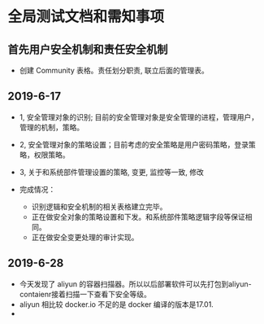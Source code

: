 # 全局测试文档和需知事项



## 首先用户安全机制和责任安全机制

- 创建 Community 表格。责任划分职责, 联立后面的管理表。



## 2019-6-17
- 1, 安全管理对象的识别; 目前的安全管理对象是安全管理的进程，管理用户，管理的机制，策略。
- 2, 安全管理对象的策略设置；目前考虑的安全策略是用户密码策略，登录策略，权限策略。
- 3, 关于和系统部件管理设置的策略, 变更, 监控等一致, 修改

- 完成情况：
  - 识别逻辑和安全机制的相关表格建立完毕。
  - 正在做安全对象的策略设置和下发。和系统部件策略逻辑字段等保证相同。
  - 正在做安全变更处理的审计实现。
  
## 2019-6-28
- 今天发现了 aliyun 的容器扫描器。所以以后部署软件可以先打包到aliyun-contaienr接着扫描一下查看下安全等级。
- aliyun 相比较 docker.io 不足的是 docker 编译的版本是17.01.
- 